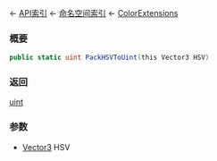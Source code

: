 ← [API索引](Api-Index) ← [命名空间索引](Namespace-Index) ← [ColorExtensions](VRageMath.ColorExtensions)

### 概要

```csharp
public static uint PackHSVToUint(this Vector3 HSV)
```

### 返回

[uint](https://docs.microsoft.com/en-us/dotnet/api/System.UInt32?view=netframework-4.6)

### 参数

* [Vector3](VRageMath.Vector3) HSV
